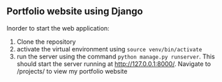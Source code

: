 ## Portfolio website using Django

Inorder to start the web application:

1. Clone the repository
2. activate the virtual environment using `source venv/bin/activate`
3. run the server using the command `python manage.py runserver`. This should start the server running at http://127.0.0.1:8000/. Navigate to /projects/ to view my portfolio website
